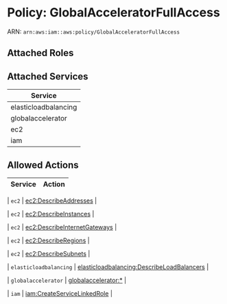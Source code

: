 # Policy: GlobalAcceleratorFullAccess

ARN: `arn:aws:iam::aws:policy/GlobalAcceleratorFullAccess`

## Attached Roles

## Attached Services

| Service |
|---------|
| elasticloadbalancing |
| globalaccelerator |
| ec2 |
| iam |

## Allowed Actions

| Service | Action |
|:-------:|--------|

| `ec2` | [ec2:DescribeAddresses](../actions.md#ec2:describeaddresses) |

| `ec2` | [ec2:DescribeInstances](../actions.md#ec2:describeinstances) |

| `ec2` | [ec2:DescribeInternetGateways](../actions.md#ec2:describeinternetgateways) |

| `ec2` | [ec2:DescribeRegions](../actions.md#ec2:describeregions) |

| `ec2` | [ec2:DescribeSubnets](../actions.md#ec2:describesubnets) |

| `elasticloadbalancing` | [elasticloadbalancing:DescribeLoadBalancers](../actions.md#elasticloadbalancing:describeloadbalancers) |

| `globalaccelerator` | [globalaccelerator:*](../actions.md#globalaccelerator:all) |

| `iam` | [iam:CreateServiceLinkedRole](../actions.md#iam:createservicelinkedrole) |
